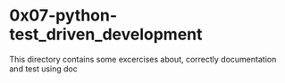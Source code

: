 # 0x07-python-test_driven_development
This directory contains some excercises about, correctly documentation and test using doc